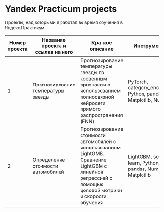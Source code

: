 # Yandex Practicum projects

Проекты, над которыми я работал во время обучения в Яндекс.Практикум.

| Номер проекта | Название проекта и ссылка на него  | Краткое описание                                                                                                                                        | Инструменты                                                   |
| ------------- | ---------------------------------- | ------------------------------------------------------------------------------------------------------------------------------------------------------- | ------------------------------------------------------------- |
| 1             | Прогнозирование температуры звезды | Прогнозирование температуры звезды по косвенным признакам с использованием полносвязной нейросети прямого распространения (FNN)                         | PyTorch, category_encoders, Python, pandas, Matplotlib, NumPy |
| 2             | Определение стоимости автомобилей  | Прогнозирование стоимости автомобилей с использованием LightGMB. Сравнение LightGBM с линейной регрессией с помощью целевой метрики и скорости обучения | LightGBM, scikit-learn, Python, pandas, NumPy, Matplotlib     |